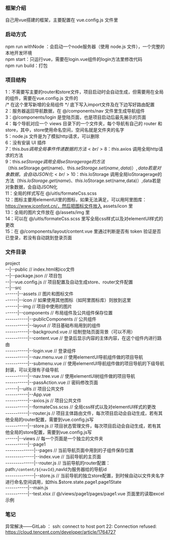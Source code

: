 ### 框架介绍
自己用vue搭建的框架，主要配置在 vue.config.js 文件里
### 启动方式
npm run withNode ：会启动一个node服务器（使用 node.js 文件），一个完整的本地开发环境 <br/>
npm start：只运行vue，需要在login.vue组件的login方法里修改代码<br/>
npm run build：打包
### 项目结构
1：不需要写主要的router和store文件，项目启动时会自动生成，但需要用在全局的组件，需要在vue.config.js 文件的<br/> /*  在这个里写新增的全局组件  */ 底下写入import文件及在下边写好路由配置<br/>
2：服务器返回导航数据，在 @/components/nav 文件里生成导航组件<br/>
3：@/components/login 是登陆页面，也是项目启动后最先展示的页面<br/>
4：每个导航对应一个 views 目录下的一个文件夹，每个导航有自己的 router 和 store，其中，store使用命名空间，空间名就是文件夹的名字<br/>
5：node.js 文件是为了模拟http请求，可以删除<br/>
6：没有安装 UI 插件<br/>
7：this.$bus 调用全局事件传递数据的方法<br/>
8：this.$axios 调用全局http请求的方法<br/>
9：this.$seStorage 调用全局seStoragerage的方法（this.$seStorage.get(name)、this.$seStorage.set(name,data)）,data若是对象数据，会自动JSON化<br/>
10：this.$loStorage 调用全局loStoragerage的方法（this.$loStorage.get(name)、this.$loStorage.set(name,data)）,data若是对象数据，会自动JSON化<br/>
11：全局的样式写在 @/uitls/formateCss.scss<br/>
12：图标主要用elementUI里的图标，如果无法满足，可以用阿里图库：https://www.iconfont.cn/，然后把图标文件放入 assets/icon 里<br/>
13：全局的图片文件放在 @/assets/img 里<br/>
14：可以在 @/uitls/formateCss.scss 里写全局css样式以及对elementUI样式的更改<br/>
15：在 @/components/layout/content.vue 里通过判断是否有 token 验证是否已登录，若没有自动跳到登录页面<br/>
### 文件目录
project        
--|--public  // index.html和ico文件          
--|--package.json   // 项目包      
--|--vue.config.js  // 项目配置及自动生成store、router文件配置        
--|--src       
------|--assets    // 图片和图标文件         
------|--icon // 如果使用其他图标（如阿里图标库）则放到这里      
------|--img  // 项目中使用的图片       
------|--components  // 布局组件及公共组件保存位置          
-----------|--publicComponents  // 公共组件       
-----------|--layout  // 项目基础布局用到的组件        
-----------|--background.vue  // 绘制登陆页面背景（可以不用）         
-----------|--content.vue  // 登录后显示内容的主体内容，在这个组件内进行路由         
-----------|--login.vue  // 登录组件         
-----------|--nav.menu.vue  // 使用elementUI导航组件做的项目导航      
-----------|--submenu.vue  // 使用elementUI导航组件做的项目导航的下级导航封装，可以无限有子级导航        
-----------|--nav.tree.vue  // 使用elementUI树组件做的项目导航        
-----------|--passAction.vue  // 密码修改页面          
------|--uitls  // 项目公共文件         
-----------|--App.vue         
-----------|--axios.js  // 项目公共文件      
-----------|--formateCss.scss  // 全局css样式以及对elementUI样式的更改          
-----------|--router.js  // 项目主体路由文件，每次项目启动会自动生成，若有其他全局的router配置，需要到vue.config.js写        
-----------|--store.js  // 项目状态管理文件，每次项目启动会自动生成，若有其他全局的store配置，需要到vue.config.js写          
------|--views  // 每一个页面是一个独立的文件夹        
-----------|--page1      
--------------|--pages // 当前导航页面中用到的子组件保存位置        
--------------|--index.vue  // 当前导航的主页面      
--------------|--router.js  // 当前导航的router配置：path:`/content/${navId}`,navId为服务器给的导航id          
--------------|--store.js   // 当前导航的独立store配置，到时候自动以文件夹名字进行命名空间调用，如this.$store.state.page1.page1State      
-----------|--main.js         
-----------|--test.xlsx  //      @/views/page1/pages/page1.vue 页面里的读取excel示例

### 笔记 
异常解决——GitLab ： ssh: connect to host port 22: Connection refused:
https://cloud.tencent.com/developer/article/1764727
